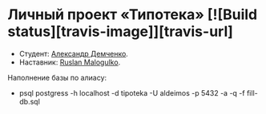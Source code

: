 # Личный проект «Типотека» [![Build status][travis-image]][travis-url]

* Студент: [Александр Демченко](https://up.htmlacademy.ru/nodejs/3/user/1068207).
* Наставник: [Ruslan Malogulko](https://up.htmlacademy.ru/nodejs/3/user/9728).

Наполнение базы по алиасу:
- psql postgress -h localhost -d tipoteka -U aldeimos -p 5432 -a -q -f fill-db.sql

